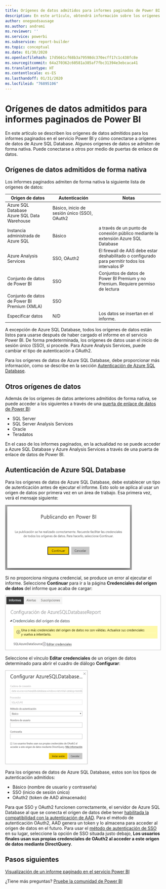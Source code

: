 ```yaml
---
title: Orígenes de datos admitidos para informes paginados de Power BI
description: En este artículo, obtendrá información sobre los orígenes de datos admitidos para los informes paginados en el servicio Power BI y cómo conectarse a orígenes de datos de Azure SQL Database.
author: onegoodsausage
ms.author: andremi
ms.reviewer: ''
ms.service: powerbi
ms.subservice: report-builder
ms.topic: conceptual
ms.date: 01/30/2020
ms.openlocfilehash: 17d5661cf68b3a79598dc370ecff17c1c438fc8e
ms.sourcegitcommit: 64a270362c60581a385af7fbc31394e3ebcaca41
ms.translationtype: HT
ms.contentlocale: es-ES
ms.lasthandoff: 01/31/2020
ms.locfileid: "76895106"
---
```

# <a name="supported-data-sources-for-power-bi-paginated-reports"></a>Orígenes de datos admitidos para informes paginados de Power BI

En este artículo se describen los orígenes de datos admitidos para los informes paginados en el servicio Power BI y cómo conectarse a orígenes de datos de Azure SQL Database. Algunos orígenes de datos se admiten de forma nativa. Puede conectarse a otros por medio de puertas de enlace de datos.

## <a name="natively-supported-data-sources"></a>Orígenes de datos admitidos de forma nativa

Los informes paginados admiten de forma nativa la siguiente lista de orígenes de datos:

| Origen de datos | Autenticación | Notas |
| --- | --- | --- |
| Azure SQL Database <br>Azure SQL Data Warehouse | Básico, inicio de sesión único (SSO), OAuth2 |   |
| Instancia administrada de Azure SQL | Básico | a través de un punto de conexión público mediante la extensión Azure SQL Database  |
| Azure Analysis Services | SSO, OAuth2 | El firewall de AAS debe estar deshabilitado o configurado para permitir todos los intervalos IP  |
| Conjunto de datos de Power BI | SSO | Conjuntos de datos de Power BI Premium y no Premium. Requiere permiso de lectura |
| Conjunto de datos de Power BI Premium (XMLA) | SSO |   |
| Especificar datos | N/D | Los datos se insertan en el informe. |

A excepción de Azure SQL Database, todos los orígenes de datos están listos para usarse después de haber cargado el informe en el servicio Power BI. De forma predeterminada, los orígenes de datos usan el inicio de sesión único (SSO), si procede. Para Azure Analysis Services, puede cambiar el tipo de autenticación a OAuth2.

Para los orígenes de datos de Azure SQL Database, debe proporcionar más información, como se describe en la sección [Autenticación de Azure SQL Database](#azure-sql-database-authentication).

## <a name="other-data-sources"></a>Otros orígenes de datos

Además de los orígenes de datos anteriores admitidos de forma nativa, se puede acceder a los siguientes a través de una [puerta de enlace de datos de Power BI](service-gateway-onprem.md):

- SQL Server
- SQL Server Analysis Services
- Oracle
- Teradatos

En el caso de los informes paginados, en la actualidad no se puede acceder a Azure SQL Database y Azure Analysis Services a través de una puerta de enlace de datos de Power BI.

## <a name="azure-sql-database-authentication"></a>Autenticación de Azure SQL Database

Para los orígenes de datos de Azure SQL Database, debe establecer un tipo de autenticación antes de ejecutar el informe. Esto solo se aplica al usar un origen de datos por primera vez en un área de trabajo. Esa primera vez, verá el mensaje siguiente:

![Publicando en Power BI](media/paginated-reports-data-sources/power-bi-paginated-publishing.png)

Si no proporciona ninguna credencial, se produce un error al ejecutar el informe. Seleccione **Continuar** para ir a la página **Credenciales del origen de datos** del informe que acaba de cargar:

![Configuración para Azure SQL Database](media/paginated-reports-data-sources/power-bi-paginated-settings-azure-sql.png)

Seleccione el vínculo **Editar credenciales** de un origen de datos determinado para abrir el cuadro de diálogo **Configurar**:

![Configuración de Azure SQL Database](media/paginated-reports-data-sources/power-bi-paginated-configure-azure-sql.png)

Para los orígenes de datos de Azure SQL Database, estos son los tipos de autenticación admitidos:

- Básico (nombre de usuario y contraseña)
- SSO (inicio de sesión único)
- OAuth2 (token de AAD almacenado)

Para que SSO y OAuth2 funcionen correctamente, el servidor de Azure SQL Database al que se conecta el origen de datos debe tener [habilitada la compatibilidad con la autenticación de AAD](https://docs.microsoft.com/azure/sql-database/sql-database-aad-authentication-configure). Para el método de autenticación OAuth2, AAD genera un token y lo almacena para acceder al origen de datos en el futuro. Para usar el [método de autenticación de SSO](https://docs.microsoft.com/power-bi/service-azure-sql-database-with-direct-connect#single-sign-on) en su lugar, seleccione la opción de SSO situada justo debajo, **Los usuarios finales usan sus propias credenciales de OAuth2 al acceder a este origen de datos mediante DirectQuery**.
  
## <a name="next-steps"></a>Pasos siguientes

[Visualización de un informe paginado en el servicio Power BI](consumer/paginated-reports-view-power-bi-service.md)

¿Tiene más preguntas? [Pruebe la comunidad de Power BI](https://community.powerbi.com/)
